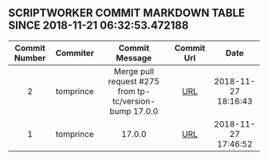 ## SCRIPTWORKER COMMIT MARKDOWN TABLE SINCE 2018-11-21 06:32:53.472188

| Commit Number | Commiter | Commit Message | Commit Url | Date | 
|:---:|:----:|:----------------------------------:|:------:|:----:| 
|2|tomprince|Merge pull request #275 from tp-tc/version-bump  17.0.0|[URL](https://github.com/mozilla-releng/scriptworker/commit/9e0d17f54b2a4d9c73ea5538f11b4d6cb9c1dd89)|2018-11-27 18:16:43
|1|tomprince|17.0.0|[URL](https://github.com/mozilla-releng/scriptworker/commit/0b1e25dfc8c1a6d2b4de965fb1d1f3a6955e9a9f)|2018-11-27 17:46:52


